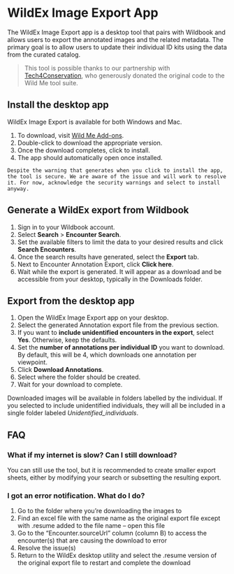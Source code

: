 # WildEx Image Export App

The WildEx Image Export app is a desktop tool that pairs with Wildbook and allows users to export the annotated images and the related metadata. The primary goal is to allow users to update their individual ID kits using the data from the curated catalog.

> This tool is possible thanks to our partnership with [Tech4Conservation](https://www.t4c.org/), who generously donated the original code to the Wild Me tool suite.

## Install the desktop app

WildEx Image Export is available for both Windows and Mac.

1. To download, visit [Wild Me Add-ons](https://www.wildme.org/addons.html).
2. Double-click to download the appropriate version.
3. Once the download completes, click to install.
4. The app should automatically open once installed.

```{note}
Despite the warning that generates when you click to install the app, the tool is secure. We are aware of the issue and will work to resolve it. For now, acknowledge the security warnings and select to install anyway.
```

## Generate a WildEx export from Wildbook

1. Sign in to your Wildbook account.
2. Select **Search** \> **Encounter Search**.
3. Set the available filters to limit the data to your desired results and click **Search Encounters**.
4. Once the search results have generated, select the **Export** tab.
5. Next to Encounter Annotation Export, click **Click here**.
6. Wait while the export is generated. It will appear as a download and be accessible from your desktop, typically in the Downloads folder.

## Export from the desktop app

1. Open the WildEx Image Export app on your desktop.
2. Select the generated Annotation export file from the previous section.
3. If you want to **include unidentified encounters in the export**, select **Yes**. Otherwise, keep the defaults.
4. Set the **number of annotations per individual ID** you want to download. By default, this will be 4, which downloads one annotation per viewpoint.
5. Click **Download Annotations**.
6. Select where the folder should be created.
7. Wait for your download to complete.

Downloaded images will be available in folders labelled by the individual. If you selected to include unidentified individuals, they will all be included in a single folder labeled *Unidentified\_individuals*.

## FAQ

### What if my internet is slow? Can I still download?

You can still use the tool, but it is recommended to create smaller export sheets, either by modifying your search or subsetting the resulting export.

### I got an error notification. What do I do?

1. Go to the folder where you’re downloading the images to
2. Find an excel file with the same name as the original export file except with .resume added to the file name – open this file
3. Go to the “Encounter.sourceUrl” column (column B) to access the encounter(s) that are causing the download to error
4. Resolve the issue(s)
5. Return to the WildEx desktop utility and select the .resume version of the original export file to restart and complete the download